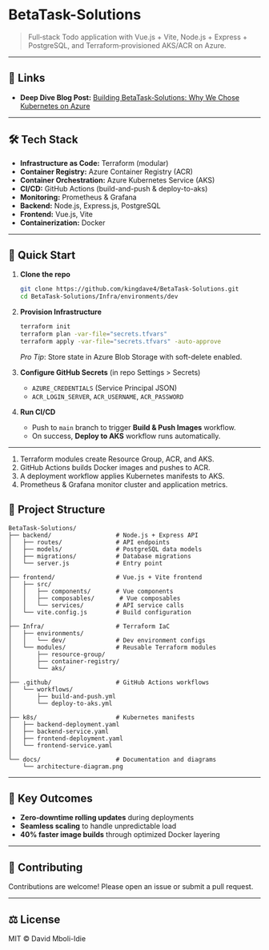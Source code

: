# BetaTask-Solutions

> Full‑stack Todo application with Vue.js + Vite, Node.js + Express + PostgreSQL, and Terraform‑provisioned AKS/ACR on Azure.

---

## 🔗 Links

* **Deep Dive Blog Post:** [Building BetaTask‑Solutions: Why We Chose Kubernetes on Azure](https://www.davidmboli-idie.com/blog/betatask-solution/)

---

## 🛠 Tech Stack

* **Infrastructure as Code:** Terraform (modular)
* **Container Registry:** Azure Container Registry (ACR)
* **Container Orchestration:** Azure Kubernetes Service (AKS)
* **CI/CD:** GitHub Actions (build-and-push & deploy-to-aks)
* **Monitoring:** Prometheus & Grafana
* **Backend:** Node.js, Express.js, PostgreSQL
* **Frontend:** Vue.js, Vite
* **Containerization:** Docker

---

## 🚀 Quick Start

1. **Clone the repo**

   ```bash
   git clone https://github.com/kingdave4/BetaTask-Solutions.git
   cd BetaTask-Solutions/Infra/environments/dev
   ```

2. **Provision Infrastructure**

   ```bash
   terraform init
   terraform plan -var-file="secrets.tfvars"
   terraform apply -var-file="secrets.tfvars" -auto-approve
   ```

   *Pro Tip*: Store state in Azure Blob Storage with soft-delete enabled.

3. **Configure GitHub Secrets** (in repo Settings > Secrets)

   * `AZURE_CREDENTIALS` (Service Principal JSON)
   * `ACR_LOGIN_SERVER`, `ACR_USERNAME`, `ACR_PASSWORD`

4. **Run CI/CD**

   * Push to `main` branch to trigger **Build & Push Images** workflow.
   * On success, **Deploy to AKS** workflow runs automatically.

---

1. Terraform modules create Resource Group, ACR, and AKS.
2. GitHub Actions builds Docker images and pushes to ACR.
3. A deployment workflow applies Kubernetes manifests to AKS.
4. Prometheus & Grafana monitor cluster and application metrics.
   

## 📁 Project Structure

```
BetaTask-Solutions/
├── backend/                  # Node.js + Express API
│   ├── routes/               # API endpoints
│   ├── models/               # PostgreSQL data models
│   ├── migrations/           # Database migrations
│   └── server.js             # Entry point
│
├── frontend/                 # Vue.js + Vite frontend
│   ├── src/
│   │   ├── components/       # Vue components
│   │   ├── composables/       # Vue composables
│   │   └── services/         # API service calls
│   └── vite.config.js        # Build configuration
│
├── Infra/                    # Terraform IaC
│   ├── environments/
│   │   └── dev/              # Dev environment configs
│   └── modules/              # Reusable Terraform modules
│       ├── resource-group/
│       ├── container-registry/
│       └── aks/
│
├── .github/                  # GitHub Actions workflows
│   └── workflows/
│       ├── build-and-push.yml
│       └── deploy-to-aks.yml
│
├── k8s/                      # Kubernetes manifests
│   ├── backend-deployment.yaml
│   ├── backend-service.yaml
│   ├── frontend-deployment.yaml
│   └── frontend-service.yaml
│
└── docs/                     # Documentation and diagrams
    └── architecture-diagram.png
```

---

## 🎯 Key Outcomes

* **Zero‑downtime rolling updates** during deployments
* **Seamless scaling** to handle unpredictable load
* **40% faster image builds** through optimized Docker layering

---

## 📝 Contributing

Contributions are welcome! Please open an issue or submit a pull request.

---

## ⚖️ License

MIT © David Mboli-Idie
